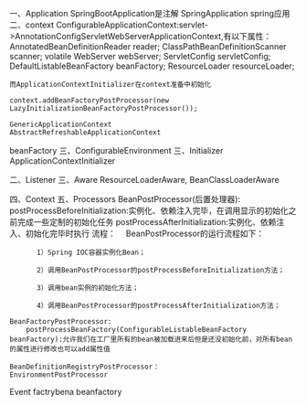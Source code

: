 一、Application
    SpringBootApplication是注解
    SpringApplication spring应用
二、context
    ConfigurableApplicationContext:servlet->AnnotationConfigServletWebServerApplicationContext,有以下属性：
    AnnotatedBeanDefinitionReader reader;
    ClassPathBeanDefinitionScanner scanner;
    volatile WebServer webServer;
    ServletConfig servletConfig;
    DefaultListableBeanFactory beanFactory;
    ResourceLoader resourceLoader;
    
    
    而ApplicationContextInitializer在context准备中初始化
    
    context.addBeanFactoryPostProcessor(new LazyInitializationBeanFactoryPostProcessor());
    
    GenericApplicationContext 
    AbstractRefreshableApplicationContext

beanFactory
三、ConfigurableEnvironment
三、Initializer
    ApplicationContextInitializer


二、Listener
三、Aware
ResourceLoaderAware, BeanClassLoaderAware



四、Context
五、Processors
    BeanPostProcessor(后置处理器):
        postProcessBeforeInitialization:实例化、依赖注入完毕，在调用显示的初始化之前完成一些定制的初始化任务
        postProcessAfterInitialization:实例化、依赖注入、初始化完毕时执行
    流程：
    　BeanPostProcessor的运行流程如下：
  
    　　　　1）Spring IOC容器实例化Bean；
    
    　　　　2）调用BeanPostProcessor的postProcessBeforeInitialization方法；
    
    　　　　3）调用bean实例的初始化方法；
    
    　　　　4）调用BeanPostProcessor的postProcessAfterInitialization方法；
    
    BeanFactoryPostProcessor:
        postProcessBeanFactory(ConfigurableListableBeanFactory beanFactory):允许我们在工厂里所有的bean被加载进来后但是还没初始化前，对所有bean的属性进行修改也可以add属性值
        
    BeanDefinitionRegistryPostProcessor：
    EnvironmentPostProcessor
        
Event
factrybena beanfactory
